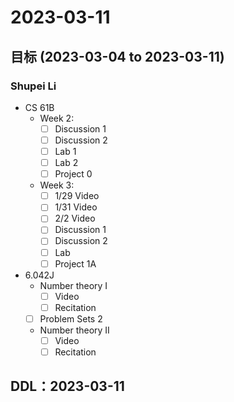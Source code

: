 # 2023-03-11
## 目标 (2023-03-04 to 2023-03-11)
### Shupei Li
- CS 61B
    - Week 2: 
        - [ ] Discussion 1
        - [ ] Discussion 2
        - [ ] Lab 1
        - [ ] Lab 2
        - [ ] Project 0
    - Week 3: 
        - [ ] 1/29 Video
        - [ ] 1/31 Video
        - [ ] 2/2 Video
        - [ ] Discussion 1
        - [ ] Discussion 2
        - [ ] Lab 
        - [ ] Project 1A

- 6.042J
    - Number theory I
        - [ ] Video
        - [ ] Recitation
    - [ ] Problem Sets 2
    - Number theory II 	 
        - [ ] Video
        - [ ] Recitation

## DDL：2023-03-11
